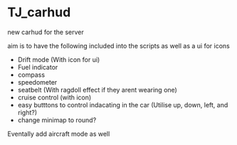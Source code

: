 # TJ_carhud
new carhud for the server


aim is to have the following included into the scripts as well as a ui for icons

 - Drift mode (With icon for ui)
 - Fuel indicator
 - compass
 - speedometer
 - seatbelt (With ragdoll effect if they arent wearing one)
 - cruise control (with icon)
 - easy butttons to control indacating in the car (Utilise up, down, left, and right?)
 - change minimap to round?



Eventally add aircraft mode as well
